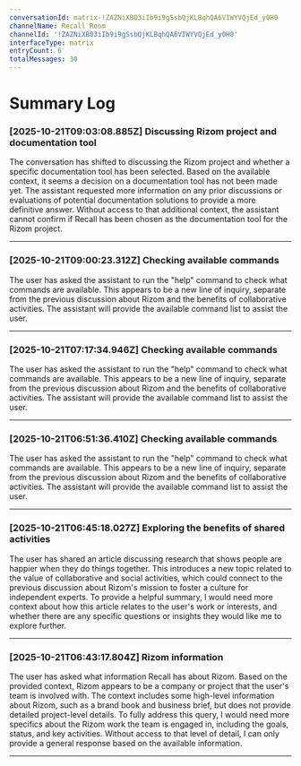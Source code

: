 ```yaml
---
conversationId: matrix-!ZAZNiXB03iIb9i9gSsbQjKLBqhQA6VIWYVQjEd_y0H0
channelName: Recall Room
channelId: '!ZAZNiXB03iIb9i9gSsbQjKLBqhQA6VIWYVQjEd_y0H0'
interfaceType: matrix
entryCount: 6
totalMessages: 30
---
```

# Summary Log

### [2025-10-21T09:03:08.885Z] Discussing Rizom project and documentation tool

The conversation has shifted to discussing the Rizom project and whether a specific documentation tool has been selected. Based on the available context, it seems a decision on a documentation tool has not been made yet. The assistant requested more information on any prior discussions or evaluations of potential documentation solutions to provide a more definitive answer. Without access to that additional context, the assistant cannot confirm if Recall has been chosen as the documentation tool for the Rizom project.

---

### [2025-10-21T09:00:23.312Z] Checking available commands

The user has asked the assistant to run the "help" command to check what commands are available. This appears to be a new line of inquiry, separate from the previous discussion about Rizom and the benefits of collaborative activities. The assistant will provide the available command list to assist the user.

---

### [2025-10-21T07:17:34.946Z] Checking available commands

The user has asked the assistant to run the "help" command to check what commands are available. This appears to be a new line of inquiry, separate from the previous discussion about Rizom and the benefits of collaborative activities. The assistant will provide the available command list to assist the user.

---

### [2025-10-21T06:51:36.410Z] Checking available commands

The user has asked the assistant to run the "help" command to check what commands are available. This appears to be a new line of inquiry, separate from the previous discussion about Rizom and the benefits of collaborative activities. The assistant will provide the available command list to assist the user.

---

### [2025-10-21T06:45:18.027Z] Exploring the benefits of shared activities

The user has shared an article discussing research that shows people are happier when they do things together. This introduces a new topic related to the value of collaborative and social activities, which could connect to the previous discussion about Rizom's mission to foster a culture for independent experts. To provide a helpful summary, I would need more context about how this article relates to the user's work or interests, and whether there are any specific questions or insights they would like me to explore further.

---

### [2025-10-21T06:43:17.804Z] Rizom information

The user has asked what information Recall has about Rizom. Based on the provided context, Rizom appears to be a company or project that the user's team is involved with. The context includes some high-level information about Rizom, such as a brand book and business brief, but does not provide detailed project-level details. To fully address this query, I would need more specifics about the Rizom work the team is engaged in, including the goals, status, and key activities. Without access to that level of detail, I can only provide a general response based on the available information.

---
